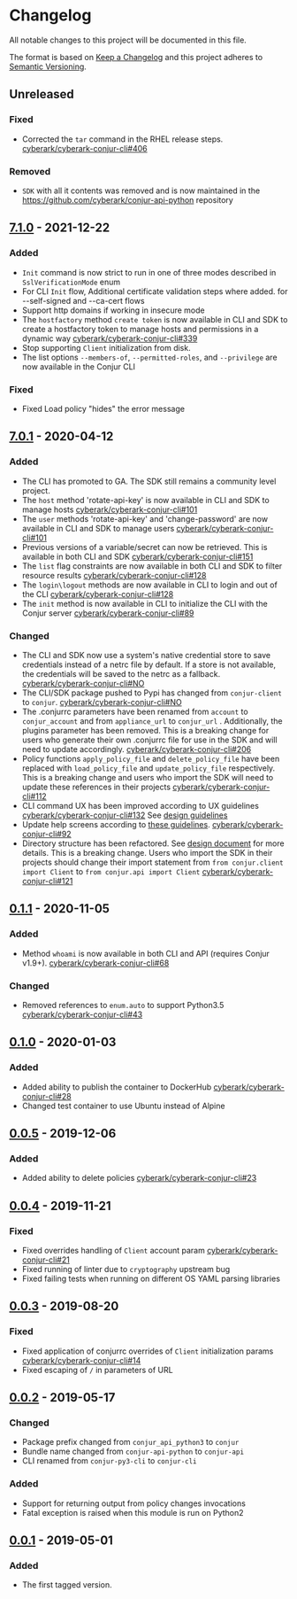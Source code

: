 # Changelog
All notable changes to this project will be documented in this file.

The format is based on [Keep a Changelog](http://keepachangelog.com/en/1.0.0/)
and this project adheres to [Semantic Versioning](http://semver.org/spec/v2.0.0.html).

## Unreleased

### Fixed
- Corrected the `tar` command in the RHEL release steps.
  [cyberark/cyberark-conjur-cli#406](https://github.com/cyberark/cyberark-conjur-cli/pull/406)

### Removed
- `SDK` with all it contents was removed and is now maintained in the https://github.com/cyberark/conjur-api-python repository

## [7.1.0] - 2021-12-22

### Added
- `Init` command is now strict to run in one of three modes described in `SslVerificationMode` enum
- For CLI `Init` flow, Additional certificate validation steps where added. for --self-signed and --ca-cert flows
- Support http domains if working in insecure mode
- The `hostfactory` method `create token` is now available in CLI and SDK to create a hostfactory token to manage hosts
  and permissions in a dynamic way
  [cyberark/cyberark-conjur-cli#339](https://github.com/cyberark/cyberark-conjur-cli/pull/339)
- Stop supporting `Client` initialization from disk.
- The list options `--members-of`, `--permitted-roles`, and `--privilege` are now available in the Conjur CLI

### Fixed
- Fixed Load policy "hides" the error message

## [7.0.1] - 2020-04-12

### Added
- The CLI has promoted to GA. The SDK still remains a community level project.
- The `host` method 'rotate-api-key' is now available in CLI and SDK to manage hosts
  [cyberark/cyberark-conjur-cli#101](https://github.com/cyberark/cyberark-conjur-cli/issues/101)
- The `user` methods 'rotate-api-key' and 'change-password' are now available in CLI and SDK to manage users
  [cyberark/cyberark-conjur-cli#101](https://github.com/cyberark/cyberark-conjur-cli/issues/101)
- Previous versions of a variable/secret can now be retrieved. This is available in both CLI and SDK
  [cyberark/cyberark-conjur-cli#151](https://github.com/cyberark/cyberark-conjur-cli/issues/151)
- The `list` flag constraints are now available in both CLI and SDK to filter resource results
  [cyberark/cyberark-conjur-cli#128](https://github.com/cyberark/cyberark-conjur-cli/issues/91)
- The `login\logout` methods are now available in CLI to login and out of the CLI
  [cyberark/cyberark-conjur-cli#128](https://github.com/cyberark/cyberark-conjur-cli/issues/128)
- The `init` method is now available in CLI to initialize the CLI with the Conjur server
  [cyberark/cyberark-conjur-cli#89](https://github.com/cyberark/cyberark-conjur-cli/issues/89)

### Changed
- The CLI and SDK now use a system's native credential store to save credentials instead of a netrc file by default. If
  a store is not available, the credentials will be saved to the netrc as a fallback. [cyberark/cyberark-conjur-cli#NO]()
- The CLI/SDK package pushed to Pypi has changed from `conjur-client` to `conjur`. [cyberark/cyberark-conjur-cli#NO]()
- The .conjurrc parameters have been renamed from `account` to `conjur_account` and from `appliance_url` to `conjur_url`
  . Additionally, the plugins parameter has been removed. This is a breaking change for users who generate their own
  .conjurrc file for use in the SDK and will need to update accordingly.
  [cyberark/cyberark-conjur-cli#206](https://github.com/cyberark/cyberark-conjur-cli/issues/206)
- Policy functions `apply_policy_file` and `delete_policy_file` have been replaced with `load_policy_file` and
  `update_policy_file` respectively. This is a breaking change and users who import the SDK will need to update these
  references in their
  projects [cyberark/cyberark-conjur-cli#112](https://github.com/cyberark/cyberark-conjur-cli/issues/112)
- CLI command UX has been improved according to UX guidelines
  [cyberark/cyberark-conjur-cli#132](https://github.com/cyberark/cyberark-conjur-cli/issues/132)
  See [design guidelines](https://ljfz3b.axshare.com/#id=x8ktq8&p=conjur_help__init&g=1)
- Update help screens according to [these guidelines](https://ljfz3b.axshare.com/#id=yokln4&p=conjur_main_help&g=1).
  [cyberark/cyberark-conjur-cli#92](https://github.com/cyberark/cyberark-conjur-cli/issues/92)
- Directory structure has been refactored.
  See [design document](https://github.com/cyberark/cyberark-conjur-cli/blob/main/design/general_refactorings.md) for
  more details. This is a breaking change. Users who import the SDK in their projects should change their import
  statement from
  `from conjur.client import Client` to `from conjur.api import Client`
  [cyberark/cyberark-conjur-cli#121](https://github.com/cyberark/cyberark-conjur-cli/issues/121)

## [0.1.1] - 2020-11-05

### Added
- Method `whoami` is now available in both CLI and API (requires Conjur v1.9+).
  [cyberark/cyberark-conjur-cli#68](https://github.com/cyberark/cyberark-conjur-cli/pull/68)

### Changed
- Removed references to `enum.auto` to support Python3.5
  [cyberark/cyberark-conjur-cli#43](https://github.com/cyberark/cyberark-conjur-cli/issues/43)

## [0.1.0] - 2020-01-03

### Added
- Added ability to publish the container to DockerHub
  [cyberark/cyberark-conjur-cli#28](https://github.com/cyberark/cyberark-conjur-cli/issues/28)
- Changed test container to use Ubuntu instead of Alpine

## [0.0.5] - 2019-12-06

### Added
- Added ability to delete
  policies [cyberark/cyberark-conjur-cli#23](https://github.com/cyberark/cyberark-conjur-cli/issues/23)

## [0.0.4] - 2019-11-21

### Fixed
- Fixed overrides handling of `Client` account param
  [cyberark/cyberark-conjur-cli#21](https://github.com/cyberark/cyberark-conjur-cli/issues/21)
- Fixed running of linter due to `cryptography` upstream bug
- Fixed failing tests when running on different OS YAML parsing libraries

## [0.0.3] - 2019-08-20

### Fixed
- Fixed application of conjurrc overrides of `Client` initialization params
  [cyberark/cyberark-conjur-cli#14](https://github.com/cyberark/cyberark-conjur-cli/issues/14)
- Fixed escaping of `/` in parameters of URL

## [0.0.2] - 2019-05-17

### Changed
- Package prefix changed from `conjur_api_python3` to `conjur`
- Bundle name changed from `conjur-api-python` to `conjur-api`
- CLI renamed from `conjur-py3-cli` to `conjur-cli`

### Added
- Support for returning output from policy changes invocations
- Fatal exception is raised when this module is run on Python2

## [0.0.1] - 2019-05-01

### Added
- The first tagged version.

[Unreleased]: https://github.com/cyberark/cyberark-conjur-cli/compare/v7.1.0...HEAD
[7.1.0]: https://github.com/cyberark/cyberark-conjur-cli/compare/v7.0.1...v7.1.0
[7.0.1]: https://github.com/cyberark/cyberark-conjur-cli/compare/v0.1.1...v7.0.1
[0.1.1]: https://github.com/cyberark/cyberark-conjur-cli/compare/v0.1.0...v0.1.1
[0.1.0]: https://github.com/cyberark/cyberark-conjur-cli/compare/v0.0.5...v0.1.0
[0.0.5]: https://github.com/cyberark/cyberark-conjur-cli/compare/v0.0.4...v0.0.5
[0.0.4]: https://github.com/cyberark/cyberark-conjur-cli/compare/v0.0.3...v0.0.4
[0.0.3]: https://github.com/cyberark/cyberark-conjur-cli/compare/v0.0.2...v0.0.3
[0.0.2]: https://github.com/cyberark/cyberark-conjur-cli/compare/v0.0.1...v0.0.2
[0.0.1]: https://github.com/cyberark/cyberark-conjur-cli/releases/tag/v0.0.1
